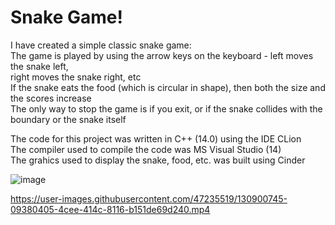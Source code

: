 # Snake Game! 
I have created a simple classic snake game:<br />
The game is played by using the arrow keys on the keyboard - left moves the snake left, <br />
right moves the snake right, etc <br />
If the snake eats the food (which is circular in shape), then both the size and the scores increase <br />
The only way to stop the game is if you exit, or if the snake collides with the boundary or the snake itself <br />
     
The code for this project was written in C++ (14.0) using the IDE CLion <br />
The compiler used to compile the code was MS Visual Studio (14) <br />
The grahics used to display the snake, food, etc. was built using Cinder


![image](https://user-images.githubusercontent.com/47235519/130900726-2a1bfe7b-cf7f-4fca-bdf2-6c16dd14258b.png)


https://user-images.githubusercontent.com/47235519/130900745-09380405-4cee-414c-8116-b151de69d240.mp4



